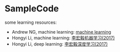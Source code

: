 # SampleCode

some learning resources:


+ Andrew NG, machine learning:  [machine learning](https://www.bilibili.com/video/av9912938)
+ Hongyi Li, machine learning:  [李宏毅机器学习(2017)](https://www.bilibili.com/video/av10590361)
+ Hongyi Li, deep learning:  [李宏毅深度学习(2017)](https://www.bilibili.com/video/av9770302)


